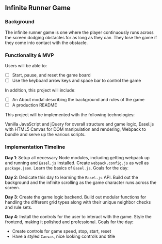  ## Infinite Runner Game

 ### Background

The infinite runner game is one where the player continuously runs across the screen dodging obstacles for as long as they can.  They lose the game if they come into contact with the obstacle.

 ### Functionality & MVP

Users will be able to:

- [ ] Start, pause, and reset the game board
- [ ] Use the keyboard arrow keys and space bar to control the game

In addition, this project will include:

- [ ] An About modal describing the background and rules of the game
- [ ] A production README   

 This project will be implemented with the following technologies:

 Vanilla JavaScript and jQuery for overall structure and game logic,
 Easel.js with HTML5 Canvas for DOM manipulation and rendering,
 Webpack to bundle and serve up the various scripts.

 ### Implementation Timeline

 **Day 1**: Setup all necessary Node modules, including getting webpack up and running and `Easel.js` installed.  Create `webpack.config.js` as well as `package.json`. Learn the basics of `Easel.js`.  Goals for the day:

 **Day 2**: Dedicate this day to learning the `Easel.js` API.  Build out the background and the infinite scrolling as the game character runs across the screen.

 **Day 3**: Create the game logic backend.  Build out modular functions for handling the different grid types along with their unique neighbor checks and rule sets.  


 **Day 4**: Install the controls for the user to interact with the game.  Style the frontend, making it polished and professional.  Goals for the day:

 - Create controls for game speed, stop, start, reset
 - Have a styled `Canvas`, nice looking controls and title
